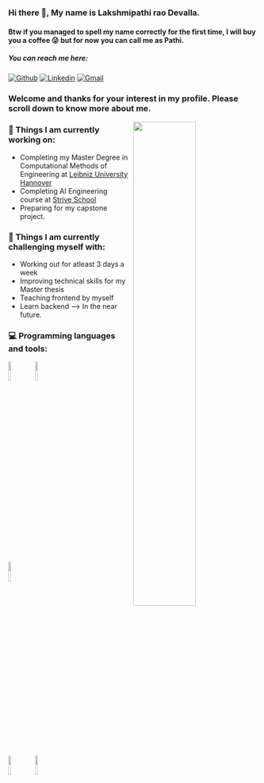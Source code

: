 ### Hi there 👋, My name is Lakshmipathi rao Devalla.
#### Btw if you managed to spell my name correctly for the first time, I will buy you a coffee 😜 but for now you can call me as Pathi.

##### You can reach me here:
[![Github](https://img.shields.io/badge/-Github-000?style=flat&logo=Github&logoColor=white)](https://github.com/Pathi-rao)
[![Linkedin](https://img.shields.io/badge/-LinkedIn-blue?style=flat&logo=Linkedin&logoColor=white)](https://www.linkedin.com/in/devalla-lakshmipathirao/)
[![Gmail](https://img.shields.io/badge/-Gmail-c14438?style=flat&logo=Gmail&logoColor=white)](mailto:lakshmipathi0000@gmail.com)



### Welcome and thanks for your interest in my profile. Please scroll down to know more about me.

<img width="50%" align="right" src="https://github-readme-stats.vercel.app/api?username=Pathi-rao&show_icons=true&theme=radical" />

### 🌱 Things I am currently working on: 
- Completing my Master Degree in Computational Methods of Engineering at [Leibniz University Hannover](https://www.uni-hannover.de/en/)
- Completing AI Engineering course at [Strive School](https://strive.school/)
- Preparing for my capstone project.

### :muscle: Things I am currently challenging myself with:
- Working out for atleast 3 days a week
- Improving technical skills for my Master thesis
- Teaching frontend by myself
- Learn backend --> In the near future.


### :computer: Programming languages and tools: 
<p>

<code><img width="10%" src="https://www.vectorlogo.zone/logos/python/python-ar21.svg"></code>
<code><img width="10%" src="https://www.vectorlogo.zone/logos/numpy/numpy-ar21.svg"></code>
<!--This is a workaround for now. Need to fix it in near future-->  
<code><img width="10%" src="https://camo.githubusercontent.com/7864a835480cbcf37ac521314f8d432ea0928d8836df9179351e1a85794c25a8/68747470733a2f2f696d672e736869656c64732e696f2f62616467652f5363696b69744c6561726e2532302d2532334545344332432e7376673f267374796c653d666f722d7468652d6261646765266c6f676f3d5363696b69744c6561726e266c6f676f436f6c6f723d7768697465"></code>
<br />
<code><img width="10%" src="https://www.vectorlogo.zone/logos/pytorch/pytorch-ar21.svg"></code>
<code><img width="10%" src="https://www.vectorlogo.zone/logos/git-scm/git-scm-ar21.svg"></code>
<!--<code><img width="10%" src="https://www.vectorlogo.zone/logos/pocoo_flask/pocoo_flask-ar21.svg"></code>-->  
</p>
